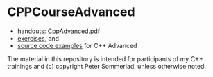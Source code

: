 # CPPCourseAdvanced

* handouts: [CppAdvanced.pdf](https://github.com/PeterSommerlad/CPPCourseAdvanced/raw/main/CppAdvanced.pdf)
* [exercises](https://github.com/PeterSommerlad/CPPCourseAdvanced/tree/main/exercises), and 
* [source code examples](https://github.com/PeterSommerlad/CPPCourseAdvanced/tree/main/src) for C++ Advanced

The material in this repository is intended for participants of my C++ trainings and (c) copyright Peter Sommerlad, unless otherwise noted.
